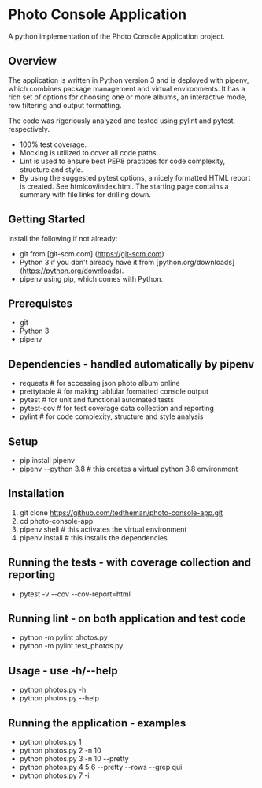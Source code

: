 # Photo Console Application

A python implementation of the Photo Console Application project.

## Overview

The application is written in Python version 3 and is deployed with pipenv, which combines package management and virtual environments.  It has a rich set of options for choosing one or more albums, an interactive mode, row filtering and output formatting.  

The code was rigoriously analyzed and tested using pylint and pytest, respectively.

* 100% test coverage.
* Mocking is utilized to cover all code paths.
* Lint is used to ensure best PEP8 practices for code complexity, structure and style.
* By using the suggested pytest options, a nicely formatted HTML report is created.  See htmlcov/index.html.  The starting page contains a summary with file links for drilling down.

## Getting Started

Install the following if not already:

* git from [git-scm.com] (https://git-scm.com)
* Python 3 if you don't already have it from [python.org/downloads] (https://python.org/downloads).
* pipenv using pip, which comes with Python.

## Prerequistes

* git
* Python 3
* pipenv

## Dependencies - handled automatically by pipenv

* requests     # for accessing json photo album online
* prettytable  # for making tablular formatted console output
* pytest       # for unit and functional automated tests
* pytest-cov   # for test coverage data collection and reporting
* pylint       # for code complexity, structure and style analysis 

## Setup

* pip install pipenv
* pipenv --python 3.8  # this creates a virtual python 3.8 environment

## Installation

1. git clone https://github.com/tedtheman/photo-console-app.git
2. cd photo-console-app
3. pipenv shell    # this activates the virtual environment
4. pipenv install  # this installs the dependencies

## Running the tests - with coverage collection and reporting

* pytest -v --cov --cov-report=html

## Running lint - on both application and test code

* python -m pylint photos.py
* python -m pylint test_photos.py

## Usage - use -h/--help

* python photos.py -h
* python photos.py --help

## Running the application - examples

* python photos.py 1
* python photos.py 2 -n 10
* python photos.py 3 -n 10 --pretty
* python photos.py 4 5 6 --pretty --rows --grep qui
* python photos.py 7 -i

